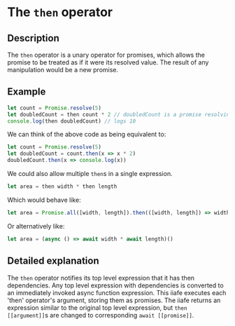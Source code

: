 # The `then` operator

## Description
The `then` operator is a unary operator for promises, which allows the promise to be treated as if it were its resolved value. The result of any manipulation would be a new promise.

## Example
```js
let count = Promise.resolve(5)
let doubledCount = then count * 2 // doubledCount is a promise resolving to 5 * 2
console.log(then doubledCount) // logs 10
```
We can think of the above code as being equivalent to:
```js
let count = Promise.resolve(5)
let doubledCount = count.then(x => x * 2)
doubledCount.then(x => console.log(x))
```
We could also allow multiple `then`s in a single expression.
```js
let area = then width * then length
```
Which would behave like:
```js
let area = Promise.all([width, length]).then(([width, length]) => width * length)
```
Or alternatively like:
```js
let area = (async () => await width * await length)()
```

## Detailed explanation
The `then` operator notifies its top level expression that it has then dependencies.
Any top level expression with dependencies is converted to an immediately invoked async function expression.
This iiafe executes each 'then' operator's argument, storing them as promises.
The iiafe returns an expression similar to the original top level expression, but `then [[argument]]`s are changed to corresponding `await [[promise]]`.
